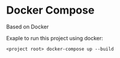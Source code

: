 # Docker Compose
Based on Docker 

Exaple to run this project using docker:

    <project root> docker-compose up --build
